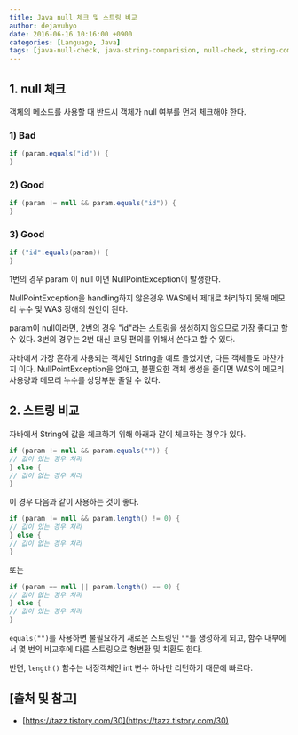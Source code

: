 ```yaml
---
title: Java null 체크 및 스트링 비교
author: dejavuhyo
date: 2016-06-16 10:16:00 +0900
categories: [Language, Java]
tags: [java-null-check, java-string-comparision, null-check, string-comparision, 자바-null-체크, 자바-스트링-비교, null-체크, 스트링-비교]
---
```


## 1. null 체크
객체의 메소드를 사용할 때 반드시 객체가 null 여부를 먼저 체크해야 한다.

### 1) Bad

```java
if (param.equals("id")) {
}
```

### 2) Good

```java
if (param != null && param.equals("id")) {
}
```

### 3) Good

```java
if ("id".equals(param)) {
}
```

1번의 경우 param 이 null 이면 NullPointException이 발생한다.

NullPointException을 handling하지 않은경우 WAS에서 제대로 처리하지 못해 메모리 누수 및 WAS 장애의 원인이 된다.

param이 null이라면, 2번의 경우 "id"라는 스트링을 생성하지 않으므로 가장 좋다고 할 수 있다. 3번의 경우는 2번 대신 코딩 편의를 위해서 쓴다고 할 수 있다.

자바에서 가장 흔하게 사용되는 객체인 String을 예로 들었지만, 다른 객체들도 마찬가지 이다. NullPointException을 없애고, 불필요한 객체 생성을 줄이면 WAS의 메모리 사용량과 메모리 누수를 상당부분 줄일 수 있다.

## 2. 스트링 비교
자바에서 String에 값을 체크하기 위해 아래과 같이 체크하는 경우가 있다.

```java
if (param != null && param.equals("")) {
// 값이 있는 경우 처리
} else { 
// 값이 없는 경우 처리
}
```

이 경우 다음과 같이 사용하는 것이 좋다.

```java
if (param != null && param.length() != 0) {
// 값이 있는 경우 처리
} else { 
// 값이 없는 경우 처리
}
```

또는

```java
if (param == null || param.length() == 0) {
// 값이 없는 경우 처리
} else { 
// 값이 있는 경우 처리
}
```

`equals("")`를 사용하면 불필요하게 새로운 스트링인 `""`를 생성하게 되고, 함수 내부에서 몇 번의 비교후에 다른 스트링으로 형변환 및 치환도 한다.

반면, `length()` 함수는 내장객체인 int 변수 하나만 리턴하기 때문에 빠르다.

## [출처 및 참고]
* [https://tazz.tistory.com/30](https://tazz.tistory.com/30)
